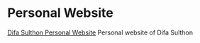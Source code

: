 # Personal Website

[Difa Sulthon Personal Website]([https://counter-press.difasulthon.com/](https://difasulthon.com/)) Personal website of Difa Sulthon
